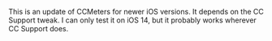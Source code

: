 This is an update of CCMeters for newer iOS versions.
It depends on the CC Support tweak.
I can only test it on iOS 14, but it probably works wherever CC Support does.
